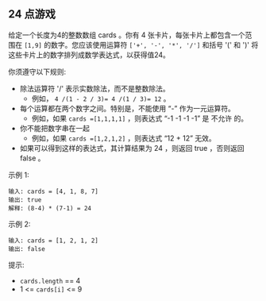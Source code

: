 ## 24 点游戏

给定一个长度为4的整数数组 cards 。你有 4 张卡片，每张卡片上都包含一个范围在 `[1,9]` 的数字。您应该使用运算符 `['+', '-', '*', '/']` 和括号 '(' 和 ')' 将这些卡片上的数字排列成数学表达式，以获得值24。

你须遵守以下规则:

* 除法运算符 '/' 表示实数除法，而不是整数除法。
    * 例如， `4 /(1 - 2 / 3)= 4 /(1 / 3)= 12` 。
* 每个运算都在两个数字之间。特别是，不能使用 “-” 作为一元运算符。
    * 例如，如果 `cards =[1,1,1,1]` ，则表达式 “-1 -1 -1 -1” 是 不允许 的。
* 你不能把数字串在一起
    * 例如，如果 `cards =[1,2,1,2]` ，则表达式 “12 + 12” 无效。
* 如果可以得到这样的表达式，其计算结果为 24 ，则返回 true ，否则返回 false 。

示例 1:

```
输入: cards = [4, 1, 8, 7]
输出: true
解释: (8-4) * (7-1) = 24
```
示例 2:

```
输入: cards = [1, 2, 1, 2]
输出: false
```

提示:

* `cards.length` == 4
* 1 <= `cards[i]` <= 9